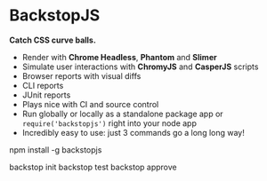 # BackstopJS
**Catch CSS curve balls.**

- Render with **Chrome Headless**, **Phantom** and **Slimer**
- Simulate user interactions with **ChromyJS** and **CasperJS** scripts
- Browser reports with visual diffs
- CLI reports
- JUnit reports
- Plays nice with CI and source control
- Run globally or locally as a standalone package app or `require('backstopjs')` right into your node app
- Incredibly easy to use: just 3 commands go a long long way!

npm install -g backstopjs

backstop init 
backstop test 
backstop approve
